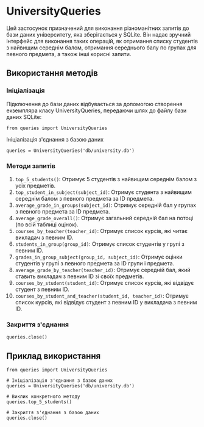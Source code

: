 # UniversityQueries #

Цей застосунок призначений для виконання різноманітних запитів до бази даних університету, яка зберігається у SQLite.
Він надає зручний інтерфейс для виконання таких операцій, як отримання списку студентів з найвищим середнім балом,
отримання середнього балу по групах для певного предмета, а також інші корисні запити.

## Використання методів ##

### Ініціалізація ###

Підключення до бази даних відбувається за допомогою створення екземпляра класу UniversityQueries, передаючи шлях до файлу бази даних SQLite:

`from queries import UniversityQueries`

Ініціалізація з'єднання з базою даних

`queries = UniversityQueries('db/university.db')`

### Методи запитів ###

1.  `top_5_students()`: Отримує 5 студентів з найвищим середнім балом з усіх предметів.
2.  `top_student_in_subject(subject_id)`: Отримує студента з найвищим середнім балом з певного предмета за ID предмета.
3.  `average_grade_in_groups(subject_id)`: Отримує середній бал у групах з певного предмета за ID предмета.
4.  `average_grade_overall()`: Отримує загальний середній бал на потоці (по всій таблиці оцінок).
5.  `courses_by_teacher(teacher_id)`: Отримує список курсів, які читає викладач з певним ID.
6.  `students_in_group(group_id)`: Отримує список студентів у групі з певним ID.
7.  `grades_in_group_subject(group_id, subject_id)`: Отримує оцінки студентів у групі з певного предмета за ID групи і предмета.
8.  `average_grade_by_teacher(teacher_id)`: Отримує середній бал, який ставить викладач з певним ID зі своїх предметів.
9.  `courses_by_student(student_id)`: Отримує список курсів, які відвідує студент з певним ID.
10. `courses_by_student_and_teacher(student_id, teacher_id)`: Отримує список курсів, які відвідує студент з певним ID у викладача з певним ID.

### Закриття з'єднання ###

`queries.close()`

## Приклад використання ##
```
from queries import UniversityQueries

# Ініціалізація з'єднання з базою даних
queries = UniversityQueries('db/university.db')

# Виклик конкретного методу
queries.top_5_students()

# Закриття з'єднання з базою даних
queries.close()
